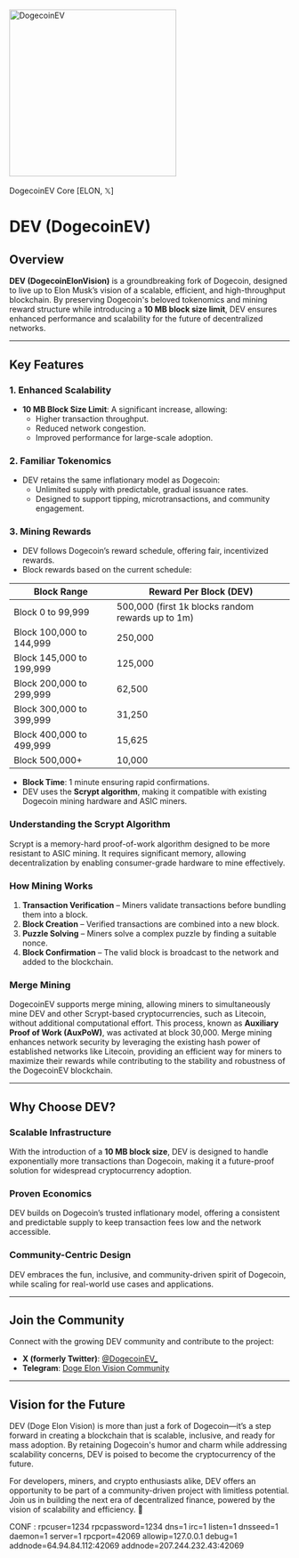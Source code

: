 # <h1 align="center">
<img src="https://i.imgur.com/G1muLvB.jpeg" alt="DogecoinEV" width="300"/>
<br/><br/>
DogecoinEV Core [ELON,  𝕏]
</h1>

# DEV (DogecoinEV)

## Overview

**DEV (DogecoinElonVision)** is a groundbreaking fork of Dogecoin, designed to live up to Elon Musk’s vision of a scalable, efficient, and high-throughput blockchain. By preserving Dogecoin's beloved tokenomics and mining reward structure while introducing a **10 MB block size limit**, DEV ensures enhanced performance and scalability for the future of decentralized networks.

---

## Key Features

### **1. Enhanced Scalability**
- **10 MB Block Size Limit**: A significant increase, allowing:
  - Higher transaction throughput.
  - Reduced network congestion.
  - Improved performance for large-scale adoption.

### **2. Familiar Tokenomics**
- DEV retains the same inflationary model as Dogecoin:
  - Unlimited supply with predictable, gradual issuance rates.
  - Designed to support tipping, microtransactions, and community engagement.

### **3. Mining Rewards**
- DEV follows Dogecoin’s reward schedule, offering fair, incentivized rewards.
- Block rewards based on the current schedule:

| **Block Range**          | **Reward Per Block (DEV)** |
|---------------------------|----------------------------|
| Block 0 to 99,999         | 500,000 (first 1k blocks random rewards up to 1m) |
| Block 100,000 to 144,999  | 250,000                   |
| Block 145,000 to 199,999  | 125,000                   |
| Block 200,000 to 299,999  | 62,500                    |
| Block 300,000 to 399,999  | 31,250                    |
| Block 400,000 to 499,999  | 15,625                    |
| Block 500,000+            | 10,000                    |

- **Block Time**: 1 minute ensuring rapid confirmations.
- DEV uses the **Scrypt algorithm**, making it compatible with existing Dogecoin mining hardware and ASIC miners.

### **Understanding the Scrypt Algorithm**
Scrypt is a memory-hard proof-of-work algorithm designed to be more resistant to ASIC mining. It requires significant memory, allowing decentralization by enabling consumer-grade hardware to mine effectively.

### **How Mining Works**
1. **Transaction Verification** – Miners validate transactions before bundling them into a block.
2. **Block Creation** – Verified transactions are combined into a new block.
3. **Puzzle Solving** – Miners solve a complex puzzle by finding a suitable nonce.
4. **Block Confirmation** – The valid block is broadcast to the network and added to the blockchain.

### **Merge Mining**
DogecoinEV supports merge mining, allowing miners to simultaneously mine DEV and other Scrypt-based cryptocurrencies, such as Litecoin, without additional computational effort. This process, known as **Auxiliary Proof of Work (AuxPoW)**, was activated at block 30,000. Merge mining enhances network security by leveraging the existing hash power of established networks like Litecoin, providing an efficient way for miners to maximize their rewards while contributing to the stability and robustness of the DogecoinEV blockchain.

---

## Why Choose DEV?

### **Scalable Infrastructure**
With the introduction of a **10 MB block size**, DEV is designed to handle exponentially more transactions than Dogecoin, making it a future-proof solution for widespread cryptocurrency adoption.

### **Proven Economics**
DEV builds on Dogecoin’s trusted inflationary model, offering a consistent and predictable supply to keep transaction fees low and the network accessible.

### **Community-Centric Design**
DEV embraces the fun, inclusive, and community-driven spirit of Dogecoin, while scaling for real-world use cases and applications.

---

## Join the Community

Connect with the growing DEV community and contribute to the project:

- **X (formerly Twitter)**: [@DogecoinEV_](https://x.com/dogecoinev_)  
- **Telegram**: [Doge Elon Vision Community](https://t.me/DogeElonVision)

---

## Vision for the Future

DEV (Doge Elon Vision) is more than just a fork of Dogecoin—it’s a step forward in creating a blockchain that is scalable, inclusive, and ready for mass adoption. By retaining Dogecoin's humor and charm while addressing scalability concerns, DEV is poised to become the cryptocurrency of the future.

For developers, miners, and crypto enthusiasts alike, DEV offers an opportunity to be part of a community-driven project with limitless potential. Join us in building the next era of decentralized finance, powered by the vision of scalability and efficiency. 🚀



CONF : 
rpcuser=1234
rpcpassword=1234
dns=1
irc=1
listen=1
dnsseed=1
daemon=1
server=1
rpcport=42069
allowip=127.0.0.1
debug=1
addnode=64.94.84.112:42069
addnode=207.244.232.43:42069

